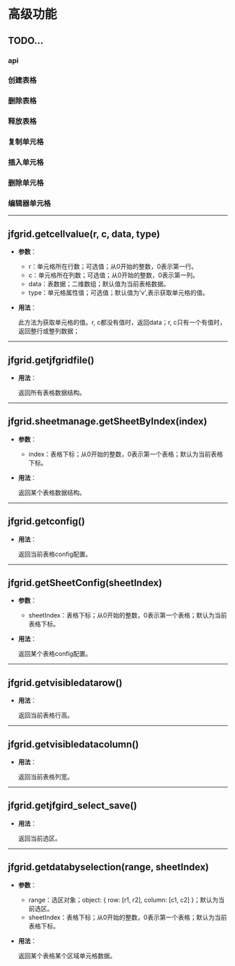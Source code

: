 # 高级功能

## TODO...
### api
### 创建表格
### 删除表格
### 释放表格
### 复制单元格
### 插入单元格
### 删除单元格
### 编辑器单元格

------------
## jfgrid.getcellvalue(r, c, data, type)
- **参数**：
	- r：单元格所在行数；可选值；从0开始的整数，0表示第一行。
	- c：单元格所在列数；可选值；从0开始的整数，0表示第一列。
	- data：表数据；二维数组；默认值为当前表格数据。
	- type：单元格属性值；可选值；默认值为'v',表示获取单元格的值。
- **用法**：
	
	此方法为获取单元格的值。r, c都没有值时，返回data；r, c只有一个有值时，返回整行或整列数据；

------------
## jfgrid.getjfgridfile()
- **用法**：

	返回所有表格数据结构。

------------
## jfgrid.sheetmanage.getSheetByIndex(index)
- **参数**：
	- index：表格下标；从0开始的整数，0表示第一个表格；默认为当前表格下标。
- **用法**：

	返回某个表格数据结构。

------------
## jfgrid.getconfig()
- **用法**：

	返回当前表格config配置。

------------
## jfgrid.getSheetConfig(sheetIndex)
- **参数**：
	- sheetIndex：表格下标；从0开始的整数，0表示第一个表格；默认为当前表格下标。
- **用法**：

	返回某个表格config配置。

------------
## jfgrid.getvisibledatarow()
- **用法**：

	返回当前表格行高。

------------
## jfgrid.getvisibledatacolumn()
- **用法**：

	返回当前表格列宽。

------------
## jfgrid.getjfgird_select_save()
- **用法**：

	返回当前选区。

------------
## jfgrid.getdatabyselection(range, sheetIndex)
- **参数**：
	- range：选区对象；object: { row: [r1, r2], column: [c1, c2] }；默认为当前选区。
	- sheetIndex：表格下标；从0开始的整数，0表示第一个表格；默认为当前表格下标。
- **用法**：

	返回某个表格某个区域单元格数据。